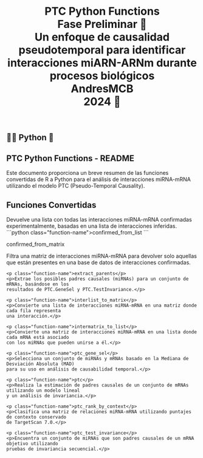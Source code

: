 <h1 align="center"><br>
PTC Python Functions<br>
Fase Preliminar 🤖 <br> 
Un enfoque de causalidad pseudotemporal para identificar interacciones miARN-ARNm durante procesos biológicos<br> 
AndresMCB <br> 
2024 📅</h1><br>
<h2>👨‍💻 Python 🐍</h2>
    
<h2>PTC Python Functions - README</h2>
    <p>Este documento proporciona un breve resumen de las funciones convertidas de R a Python
    para el análisis de interacciones miRNA-mRNA utilizando el modelo PTC (Pseudo-Temporal Causality).</p>

<h2>Funciones Convertidas</h2>
Devuelve una lista con todas las interacciones miRNA-mRNA confirmadas experimentalmente, basadas en una lista de interacciones inferidas.
```python
    class="function-name">confirmed_from_list
```

<p class="function-name">confirmed_from_matrix</p>
    <p>Filtra una matriz de interacciones miRNA-mRNA para devolver solo aquellas que están presentes 
    en una base de datos de interacciones confirmadas.</p>

    <p class="function-name">extract_parents</p>
    <p>Extrae los posibles padres causales (miRNAs) para un conjunto de mRNAs, basándose en los 
    resultados de PTC.GeneSel y PTC.TestInvariance.</p>

    <p class="function-name">interlist_to_matrix</p>
    <p>Convierte una lista de interacciones miRNA-mRNA en una matriz donde cada fila representa 
    una interacción.</p>

    <p class="function-name">intermatrix_to_list</p>
    <p>Convierte una matriz de interacciones miRNA-mRNA en una lista donde cada mRNA está asociado 
    con los miRNAs que pueden unirse a él.</p>

    <p class="function-name">ptc_gene_sel</p>
    <p>Selecciona un conjunto de miRNAs y mRNAs basado en la Mediana de Desviación Absoluta (MAD) 
    para su uso en análisis de causabilidad temporal.</p>

    <p class="function-name">ptc</p>
    <p>Realiza la estimación de padres causales de un conjunto de mRNAs utilizando un modelo lineal 
    y un análisis de invariancia.</p>

    <p class="function-name">ptc_rank_by_context</p>
    <p>Clasifica una matriz de relaciones miRNA-mRNA utilizando puntajes de contexto conservado 
    de TargetScan 7.0.</p>

    <p class="function-name">ptc_test_invariance</p>
    <p>Encuentra un conjunto de miRNAs que son padres causales de un mRNA objetivo utilizando 
    pruebas de invariancia secuencial.</p>
